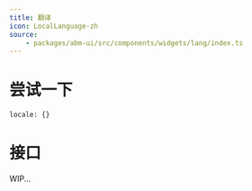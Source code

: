 ```yaml
---
title: 翻译
icon: LocalLanguage-zh
source:
	- packages/abm-ui/src/components/widgets/lang/index.ts
---
```


# 尝试一下
```demo components/widgets/lang
locale: {}
```

# 接口
WIP...
